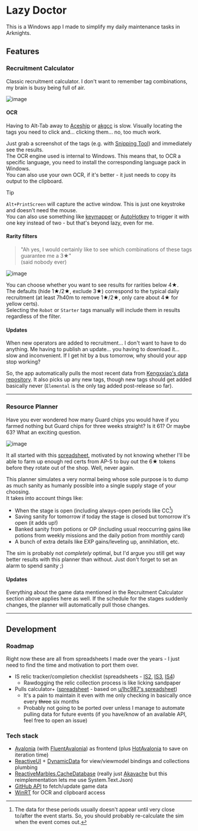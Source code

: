 # Lazy Doctor

This is a Windows app I made to simplify my daily maintenance tasks in Arknights.

## Features
### Recruitment Calculator
Classic recruitment calculator. I don't want to remember tag combinations, my brain is busy being full of air.

![image](https://github.com/user-attachments/assets/998d8007-69f0-418d-8922-659bbb65606b)

#### OCR
Having to Alt-Tab away to [Aceship](https://aceship.github.io/AN-EN-Tags/akhr.html) or [akgcc](https://akgcc.github.io/cc/recruit.html) is slow. Visually locating the tags you need to click and... clicking them... no, too much work.

Just grab a screenshot of the tags (e.g. with [Snipping Tool](https://support.microsoft.com/en-us/windows/use-snipping-tool-to-capture-screenshots-00246869-1843-655f-f220-97299b865f6b#ID0EDZBBBDD)) and immediately see the results.<br/>
The OCR engine used is internal to Windows. This means that, to OCR a specific language, you need to install the corresponding language pack in Windows.<br/>
You can also use your own OCR, if it's better - it just needs to copy its output to the clipboard.

> [!TIP]
> `Alt+PrintScreen` will capture the active window. This is just one keystroke and doesn't need the mouse.<br/>
> You can also use something like [keymapper](https://github.com/houmain/keymapper/) or [AutoHotkey](https://www.autohotkey.com/) to trigger it with one key instead of two - but that's beyond lazy, even for me.

#### Rarity filters
> "Ah yes, I would certainly like to see which combinations of these tags guarantee me a 3★"<br/>
> (said nobody ever)

![image](https://github.com/user-attachments/assets/5f00c753-d567-4d8a-b2df-c0b95b6e0dbc)

You can choose whether you want to see results for rarities below 4★.<br/>
The defaults (hide 1★/2★, exclude 3★) correspond to the typical daily recruitment (at least 7h40m to remove 1★/2★, only care about 4★ for yellow certs).<br/>
Selecting the `Robot` or `Starter` tags manually will include them in results regardless of the filter.
#### Updates
When new operators are added to recruitment... I don't want to have to do anything. Me having to publish an update... you having to download it... slow and inconvenient. If I get hit by a bus tomorrow, why should your app stop working?

So, the app automatically pulls the most recent data from [Kengxxiao's data repository](https://github.com/Kengxxiao/ArknightsGameData_YoStar/tree/main/en_US). It also picks up any new tags, though new tags should get added basically never (`Elemental` is the only tag added post-release so far).

---

### Resource Planner

Have you ever wondered how many Guard chips you would have if you farmed nothing but Guard chips for three weeks straight? Is it 61? Or maybe 63? What an exciting question.

![image](https://github.com/user-attachments/assets/ac4f0076-eab6-45ea-91c5-ff1143807d1f)

It all started with this [spreadsheet](https://docs.google.com/spreadsheets/d/17pi3KdViPWyNmGcCdPMmZzlS1sFKgOiftdiAheA8Qr0/edit), motivated by not knowing whether I'll be able to farm up enough red certs from AP-5 to buy out the 6★ tokens before they rotate out of the shop. Well, never again.

This planner simulates a very normal being whose sole purpose is to dump as much sanity as humanly possible into a single supply stage of your choosing.<br/>
It takes into account things like:
- When the stage is open (including always-open periods like CC[^1])
- Saving sanity for tomorrow if today the stage is closed but tomorrow it's open (it adds up!)
- Banked sanity from potions or OP (including usual reoccurring gains like potions from weekly missions and the daily potion from monthly card)
- A bunch of extra details like EXP gains/leveling up, annihilation, etc.

[^1]: The data for these periods usually doesn't appear until very close to/after the event starts. So, you should probably re-calculate the sim when the event comes out.

The sim is probably not *completely* optimal, but I'd argue you still get way better results with this planner than without. Just don't forget to set an alarm to spend sanity ;)

#### Updates

Everything about the game data mentioned in the Recruitment Calculator section above applies here as well. If the schedule for the stages suddenly changes, the planner will automatically pull those changes.

---

## Development
### Roadmap
Right now these are all from spreadsheets I made over the years - I just need to find the time and motivation to port them over.
- IS relic tracker/completion checklist (spreadsheets - [IS2](https://docs.google.com/spreadsheets/d/1XjMUNHfIUqqRiXLNeKoioEg64PneYOUGhHBHw58fNDg/edit), [IS3](https://docs.google.com/spreadsheets/d/1g7PBeaU0BrAJ25g8Xj43Jyu11zZUXCbK44XimNgAc8w/edit), [IS4](https://docs.google.com/spreadsheets/d/1ulX-GO5D9PM9_5tX_gnzgLyp7_W7zslFQBiYg9vFqSY/edit))
	- Rawdogging the relic collection process is like licking sandpaper
- Pulls calculator+ ([spreadsheet](https://docs.google.com/spreadsheets/d/1JbBpZoj2q6gf7VtKlZArBx-e4UuNR1UEjS7AlCXTmME/edit) - based on [u/lhc987's spreadsheet](https://docs.google.com/spreadsheets/d/12nugJxtTLFafudEJ_NrFuEm2X4VHrfCRkbyzMxia63A/edit))
    - It's a pain to maintain it even with me only checking in basically once every ~~three~~ six months
    - Probably not going to be ported over unless I manage to automate pulling data for future events (if you have/know of an available API, feel free to open an issue)

### Tech stack
- [Avalonia](https://avaloniaui.net) (with [FluentAvalonia](https://github.com/amwx/FluentAvalonia)) as frontend (plus [HotAvalonia](https://github.com/Kir-Antipov/HotAvalonia) to save on iteration time)
- [ReactiveUI](https://www.reactiveui.net/) + [DynamicData](https://github.com/reactivemarbles/DynamicData) for view/viewmodel bindings and collections plumbing
- [ReactiveMarbles.CacheDatabase](https://github.com/reactivemarbles/CacheDatabase) (really just [Akavache](https://github.com/reactiveui/Akavache) but this reimplementation lets me use System.Text.Json)
- [GitHub API](https://docs.github.com/en/rest/repos/contents) to fetch/update game data
- [WinRT](https://en.wikipedia.org/wiki/Windows_Runtime) for OCR and clipboard access
